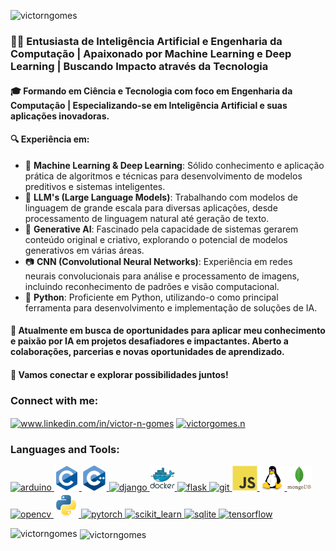 <p align="left"> <img src="https://komarev.com/ghpvc/?username=victorngomes&label=Profile%20views&color=0e75b6&style=flat" alt="victorngomes" /> </p>
<h3>👨‍💻 Entusiasta de Inteligência Artificial e Engenharia da Computação | Apaixonado por Machine Learning e Deep Learning | Buscando Impacto através da Tecnologia</h3>

<h4>🎓 Formando em Ciência e Tecnologia com foco em Engenharia da Computação | Especializando-se em Inteligência Artificial e suas aplicações inovadoras.</h4>

<h4>🔍 Experiência em:</h4>
<ul>
  <li>🤖 <strong>Machine Learning & Deep Learning</strong>: Sólido conhecimento e aplicação prática de algoritmos e técnicas para desenvolvimento de modelos preditivos e sistemas inteligentes.</li>
  <li>🔧 <strong>LLM's (Large Language Models)</strong>: Trabalhando com modelos de linguagem de grande escala para diversas aplicações, desde processamento de linguagem natural até geração de texto.</li>
  <li>🎨 <strong>Generative AI</strong>: Fascinado pela capacidade de sistemas gerarem conteúdo original e criativo, explorando o potencial de modelos generativos em várias áreas.</li>
  <li>📷 <strong>CNN (Convolutional Neural Networks)</strong>: Experiência em redes neurais convolucionais para análise e processamento de imagens, incluindo reconhecimento de padrões e visão computacional.</li>
  <li>🐍 <strong>Python</strong>: Proficiente em Python, utilizando-o como principal ferramenta para desenvolvimento e implementação de soluções de IA.</li>
</ul>

<h4>💼 Atualmente em busca de oportunidades para aplicar meu conhecimento e paixão por IA em projetos desafiadores e impactantes. Aberto a colaborações, parcerias e novas oportunidades de aprendizado.</h4>

<h4>🌟 Vamos conectar e explorar possibilidades juntos!</h4>


<h3 align="left">Connect with me:</h3>
<p align="left">
<a href="https://linkedin.com/in/www.linkedin.com/in/victor-n-gomes" target="blank"><img align="center" src="https://raw.githubusercontent.com/rahuldkjain/github-profile-readme-generator/master/src/images/icons/Social/linked-in-alt.svg" alt="www.linkedin.com/in/victor-n-gomes" height="30" width="40" /></a>
<a href="https://instagram.com/victorgomes.n" target="blank"><img align="center" src="https://raw.githubusercontent.com/rahuldkjain/github-profile-readme-generator/master/src/images/icons/Social/instagram.svg" alt="victorgomes.n" height="30" width="40" /></a>
</p>

<h3 align="left">Languages and Tools:</h3>
<p align="left"> <a href="https://www.arduino.cc/" target="_blank" rel="noreferrer"> <img src="https://cdn.worldvectorlogo.com/logos/arduino-1.svg" alt="arduino" width="40" height="40"/> </a> <a href="https://www.cprogramming.com/" target="_blank" rel="noreferrer"> <img src="https://raw.githubusercontent.com/devicons/devicon/master/icons/c/c-original.svg" alt="c" width="40" height="40"/> </a> <a href="https://www.w3schools.com/cpp/" target="_blank" rel="noreferrer"> <img src="https://raw.githubusercontent.com/devicons/devicon/master/icons/cplusplus/cplusplus-original.svg" alt="cplusplus" width="40" height="40"/> </a> <a href="https://www.djangoproject.com/" target="_blank" rel="noreferrer"> <img src="https://cdn.worldvectorlogo.com/logos/django.svg" alt="django" width="40" height="40"/> </a> <a href="https://www.docker.com/" target="_blank" rel="noreferrer"> <img src="https://raw.githubusercontent.com/devicons/devicon/master/icons/docker/docker-original-wordmark.svg" alt="docker" width="40" height="40"/> </a> <a href="https://flask.palletsprojects.com/" target="_blank" rel="noreferrer"> <img src="https://www.vectorlogo.zone/logos/pocoo_flask/pocoo_flask-icon.svg" alt="flask" width="40" height="40"/> </a> <a href="https://git-scm.com/" target="_blank" rel="noreferrer"> <img src="https://www.vectorlogo.zone/logos/git-scm/git-scm-icon.svg" alt="git" width="40" height="40"/> </a> <a href="https://developer.mozilla.org/en-US/docs/Web/JavaScript" target="_blank" rel="noreferrer"> <img src="https://raw.githubusercontent.com/devicons/devicon/master/icons/javascript/javascript-original.svg" alt="javascript" width="40" height="40"/> </a> <a href="https://www.linux.org/" target="_blank" rel="noreferrer"> <img src="https://raw.githubusercontent.com/devicons/devicon/master/icons/linux/linux-original.svg" alt="linux" width="40" height="40"/> </a> <a href="https://www.mongodb.com/" target="_blank" rel="noreferrer"> <img src="https://raw.githubusercontent.com/devicons/devicon/master/icons/mongodb/mongodb-original-wordmark.svg" alt="mongodb" width="40" height="40"/> </a> <a href="https://opencv.org/" target="_blank" rel="noreferrer"> <img src="https://www.vectorlogo.zone/logos/opencv/opencv-icon.svg" alt="opencv" width="40" height="40"/> </a> <a href="https://www.python.org" target="_blank" rel="noreferrer"> <img src="https://raw.githubusercontent.com/devicons/devicon/master/icons/python/python-original.svg" alt="python" width="40" height="40"/> </a> <a href="https://pytorch.org/" target="_blank" rel="noreferrer"> <img src="https://www.vectorlogo.zone/logos/pytorch/pytorch-icon.svg" alt="pytorch" width="40" height="40"/> </a> <a href="https://scikit-learn.org/" target="_blank" rel="noreferrer"> <img src="https://upload.wikimedia.org/wikipedia/commons/0/05/Scikit_learn_logo_small.svg" alt="scikit_learn" width="40" height="40"/> </a> <a href="https://www.sqlite.org/" target="_blank" rel="noreferrer"> <img src="https://www.vectorlogo.zone/logos/sqlite/sqlite-icon.svg" alt="sqlite" width="40" height="40"/> </a> <a href="https://www.tensorflow.org" target="_blank" rel="noreferrer"> <img src="https://www.vectorlogo.zone/logos/tensorflow/tensorflow-icon.svg" alt="tensorflow" width="40" height="40"/> </a> </p>

<p><img align="left" src="https://github-readme-stats.vercel.app/api/top-langs?username=victorngomes&show_icons=true&locale=en&layout=compact" alt="victorngomes" /></p>

<p>&nbsp;<img align="center" src="https://github-readme-stats.vercel.app/api?username=victorngomes&show_icons=true&locale=en" alt="victorngomes" /></p>
